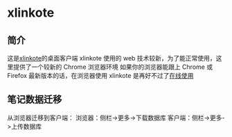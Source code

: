 # xlinkote

## 简介

这是[xlinkote](https://github.com/xushengfeng/xlinkote/)的桌面客户端
xlinkote 使用的 web 技术较新，为了能正常使用，这里提供了一个较新的 Chrome 浏览器环境
如果你的浏览器能跟上 Chrome 或 Firefox 最新版本的话，在浏览器使用 xlinkote 是再好不过了[在线使用](https://xlinkote.netlify.app/)

## 笔记数据迁移

从浏览器迁移到客户端：
浏览器：侧栏->更多->下载数据库
客户端：侧栏->更多->上传数据库
